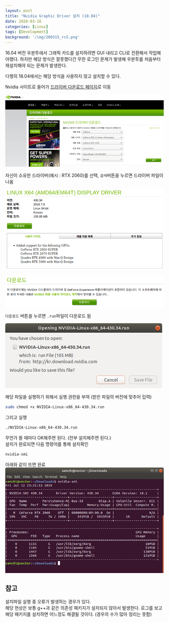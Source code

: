 ```yaml
---
layout: post
title: "Nvidia Graphic Driver 설치 (18.04)"
date: 2020-03-16
categories: [Linux]
tags: [Development]
background: '/img/200315_rcS.png'
---
```


16.04 버전 우분투에서 그래픽 카드를 설치하려면 GUI 내리고 CLI로 전환해서 작업해야했다.   하지만 해당 방식은 잘못했다간 무한 로그인 문제가 발생해 우분투를 처음부터 재설치해야 되는 문제가 발생한다.

다행히 18.04에서는 해당 방식을 사용하지 않고 설치할 수 있다.

Nvidia 사이트로 들어가 [드라이버 다운로드 페이지](https://www.nvidia.co.kr/Download/index.aspx?lang=kr)로 이동

![200316-nvidia_driver_download.png](/img/200316_nvidia_driver.png)

자신이 소유한 드라이버(예시 : RTX 2060)를 선택, `검색`버튼을 누르면 드라이버 파일이 나옴

![200316_nvidia_RTX.png](/img/200316_nvidia_RTX.png)

![](/img/200316_Driver_download.png)

`다운로드` 버튼을 누르면 `.run`파일이 다운로드 됨

![200316_run_file_download.png](/img/200316_run_file_download.png)

해당 파일을 실행하기 위해서 실행 권한을 부여 (받은 파일의 버전에 맞추어 입력)

```bash
sudo chmod +x NVIDIA-Linux-x86_64-430.34.run
```

그리고 실행
```bash
./NVIDIA-Linux-x86_64-430.34.run
```

무언가 뜰 때마다 OK해주면 된다. (전부 설치해주면 된다.)  
설치가 완료되면 다음 명령어를 통해 설치확인
```bash
nvidia-smi
```

아래와 같이 뜨면 완료
![200316_nvidia_smi.png](/img/200316_nvidia_smi.png)

## 참고
설치파일 실행 중 오류가 발생하는 경우가 있다.  
해당 현상은 보통 g++과 같은 의존성 패키지가 설치되지 않아서 발생한다. 로그를 보고 해당 패키지를 설치하면 어느정도 해결될 것이다. (경우의 수가 많아 정리는 못함)